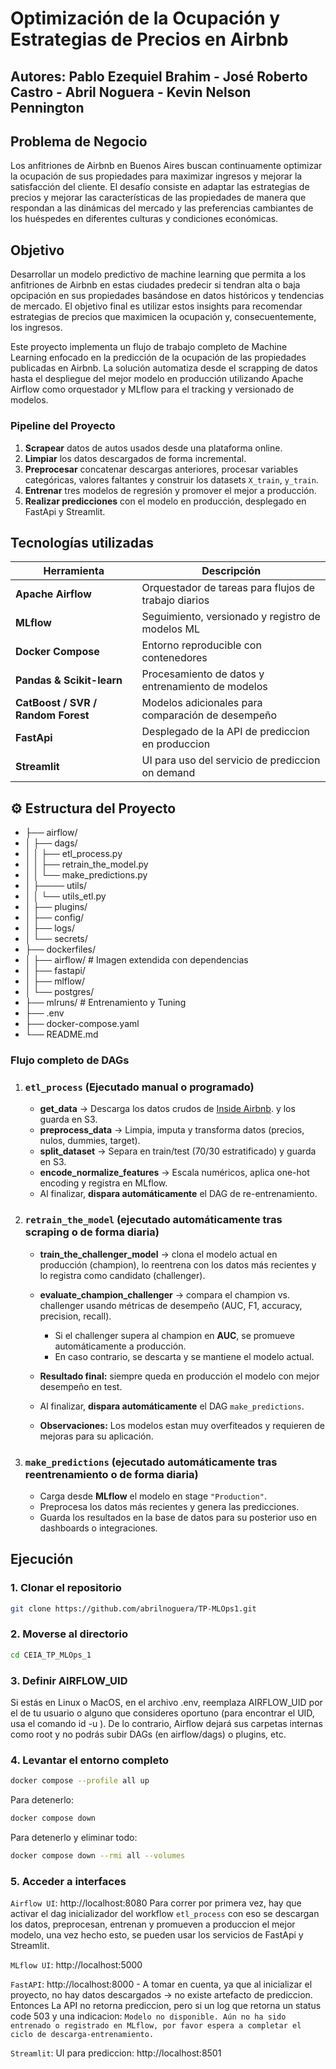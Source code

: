 # Optimización de la Ocupación y Estrategias de Precios en Airbnb
## Autores: Pablo Ezequiel Brahim - José Roberto Castro -  Abril Noguera - Kevin Nelson Pennington 

## Problema de Negocio
Los anfitriones de Airbnb en Buenos Aires buscan continuamente optimizar la ocupación de sus propiedades para maximizar ingresos y mejorar la satisfacción del cliente. El desafío consiste en adaptar las estrategias de precios y mejorar las características de las propiedades de manera que respondan a las dinámicas del mercado y las preferencias cambiantes de los huéspedes en diferentes culturas y condiciones económicas.

## Objetivo
Desarrollar un modelo predictivo de machine learning que permita a los anfitriones de Airbnb en estas ciudades predecir si tendran alta o baja opcipación en sus propiedades basándose en datos históricos y tendencias de mercado. El objetivo final es utilizar estos insights para recomendar estrategias de precios que maximicen la ocupación y, consecuentemente, los ingresos.

Este proyecto implementa un flujo de trabajo completo de Machine Learning enfocado en la predicción de la ocupación de las propiedades publicadas en Airbnb. La solución automatiza desde el scrapping de datos hasta el despliegue del mejor modelo en producción utilizando Apache Airflow como orquestador y MLflow para el tracking y versionado de modelos.

### Pipeline del Proyecto

1. **Scrapear** datos de autos usados desde una plataforma online.
2. **Limpiar** los datos descargados de forma incremental.
3. **Preprocesar** concatenar descargas anteriores, procesar variables categóricas, valores faltantes y construir los datasets `X_train`, `y_train`.
4. **Entrenar** tres modelos de regresión y promover el mejor a producción.
5. **Realizar predicciones** con el modelo en producción, desplegado en FastApi y Streamlit.

## Tecnologías utilizadas

| Herramienta         | Descripción                                           |
|---------------------|-------------------------------------------------------|
| **Apache Airflow**  | Orquestador de tareas para flujos de trabajo diarios |
| **MLflow**          | Seguimiento, versionado y registro de modelos ML     |
| **Docker Compose**  | Entorno reproducible con contenedores                |
| **Pandas & Scikit-learn** | Procesamiento de datos y entrenamiento de modelos |
| **CatBoost / SVR / Random Forest**  | Modelos adicionales para comparación de desempeño    |
| **FastApi**           | Desplegado de la API de prediccion en produccion    |
| **Streamlit**  | UI para uso del servicio de prediccion on demand    |


## ⚙️ Estructura del Proyecto
- ├── airflow/
- │ ├── dags/
- │ │ ├── etl_process.py
- │ │ ├── retrain_the_model.py
- │ │ └── make_predictions.py
- │ ├──── utils/
- │ │ └── utils_etl.py
- │ ├── plugins/
- │ ├── config/
- │ ├── logs/
- │ └── secrets/
- ├── dockerfiles/
- │ ├── airflow/ # Imagen extendida con dependencias
- │ ├── fastapi/
- │ ├── mlflow/
- │ └── postgres/
- ├── mlruns/ # Entrenamiento y Tuning
- ├── .env
- ├── docker-compose.yaml
- └── README.md

### Flujo completo de DAGs

1. ### `etl_process` (Ejecutado manual o programado)
   - **get_data** → Descarga los datos crudos de [Inside Airbnb](https://insideairbnb.com/get-the-data/). y los guarda en S3.  
   - **preprocess_data** → Limpia, imputa y transforma datos (precios, nulos, dummies, target).  
   - **split_dataset** → Separa en train/test (70/30 estratificado) y guarda en S3.  
   - **encode_normalize_features** → Escala numéricos, aplica one-hot encoding y registra en MLflow. 
   - Al finalizar, **dispara automáticamente** el DAG de re-entrenamiento. 

2. ### `retrain_the_model` (ejecutado automáticamente tras scraping o de forma diaria)
   
   - **train_the_challenger_model** → clona el modelo actual en producción (champion), lo reentrena con los datos más recientes y lo registra como candidato (challenger).  
   - **evaluate_champion_challenger** → compara el champion vs. challenger usando métricas de desempeño (AUC, F1, accuracy, precision, recall).  
      - Si el challenger supera al champion en **AUC**, se promueve automáticamente a producción.  
      - En caso contrario, se descarta y se mantiene el modelo actual.  

   - **Resultado final:** siempre queda en producción el modelo con mejor desempeño en test.  
   - Al finalizar, **dispara automáticamente** el DAG `make_predictions`.
   - **Observaciones:** Los modelos estan muy overfiteados y requieren de mejoras para su aplicación.

3. ### `make_predictions` (ejecutado automáticamente tras reentrenamiento o de forma diaria)
   - Carga desde **MLflow** el modelo en stage `"Production"`.  
   - Preprocesa los datos más recientes y genera las predicciones.  
   - Guarda los resultados en la base de datos para su posterior uso en dashboards o integraciones.  

## Ejecución

### 1. Clonar el repositorio
```bash
git clone https://github.com/abrilnoguera/TP-MLOps1.git
```

### 2. Moverse al directorio
```bash
cd CEIA_TP_MLOps_1
```
### 3. Definir AIRFLOW_UID
Si estás en Linux o MacOS, en el archivo .env, reemplaza AIRFLOW_UID por el de tu usuario o alguno que consideres oportuno (para encontrar el UID, usa el comando id -u <username>). De lo contrario, Airflow dejará sus carpetas internas como root y no podrás subir DAGs (en airflow/dags) o plugins, etc.

### 4. Levantar el entorno completo
```bash
docker compose --profile all up
```

Para detenerlo:
```Bash
docker compose down
```

Para detenerlo y eliminar todo:
```Bash
docker compose down --rmi all --volumes
```

### 5. Acceder a interfaces
`Airflow UI`: http://localhost:8080
Para correr por primera vez, hay que activar el dag inicializador del workflow `etl_process` con eso se descargan los datos, preprocesan, entrenan y promueven a produccion el mejor modelo, una vez hecho esto, se pueden usar los servicios de FastApi y Streamlit.

`MLflow UI`: http://localhost:5000

`FastAPI`: http://localhost:8000 - A tomar en cuenta, ya que al inicializar el proyecto, no hay datos descargados -> no existe artefacto de prediccion. Entonces
                                 La API no retorna prediccion, pero si un log que retorna un status code 503 y una indicacion: `Modelo no disponible. Aún no ha sido entrenado o registrado en MLflow, por favor espera a completar el ciclo de descarga-entrenamiento.`

`Streamlit`: UI para prediccion: http://localhost:8501
